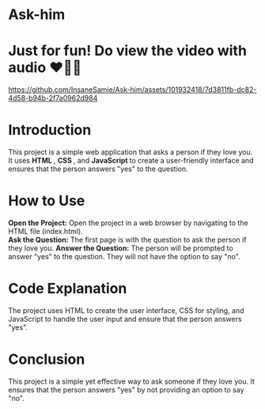 # Ask-him
<h1>Just for fun! Do view the video with audio ❤️🧿✨</h1>

https://github.com/InsaneSamie/Ask-him/assets/101932418/7d3811fb-dc82-4d58-b94b-2f7a0962d984

<h1>Introduction</h1>

This project is a simple web application that asks a person if they love you. It uses <strong> HTML </strong>, <strong> CSS </strong>, and <strong> JavaScript </strong> to create a user-friendly interface and ensures that the person answers "yes" to the question.

<h1>How to Use</h1>

<strong>Open the Project:</strong> Open the project in a web browser by navigating to the HTML file (index.html).<br>
<strong>Ask the Question:</strong> The first page is with the question to ask the person if they love you.
<strong>Answer the Question:</strong> The person will be prompted to answer "yes" to the question. They will not have the option to say "no".

<h1>Code Explanation</h1>

The project uses HTML to create the user interface, CSS for styling, and JavaScript to handle the user input and ensure that the person answers "yes".

<h1>Conclusion</h1>

This project is a simple yet effective way to ask someone if they love you. It ensures that the person answers "yes" by not providing an option to say "no".
